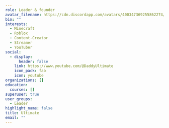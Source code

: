 ```yaml
---
role: Leader & founder
avatar_filename: https://cdn.discordapp.com/avatars/400347369255862274/fce0bde163c55036dc89135fcb2e964c.png?size=4096
bio: ""
interests:
  - Minecraft
  - Roblox
  - Content-Creator
  - Streamer
  - YouTuber
social:
  - display:
      header: false
    link: https://www.youtube.com/@DaddyUltimate
    icon_pack: fab
    icon: youtube
organizations: []
education:
  courses: []
superuser: true
user_groups:
  - Leader
highlight_name: false
title: Ultimate
email: ""
---
```

